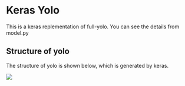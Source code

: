 # Keras Yolo

This is a keras replementation of full-yolo. You can see the details from model.py

## Structure of yolo

The structure of yolo is shown below, which is generated by keras.

![](https://github.com/BoXiao123/deep-learning-practice/tree/master/keras_yolo/raw/master/keras_yolo/model1.png)
